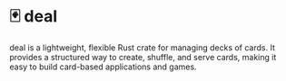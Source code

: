 # 🃏 deal

deal is a lightweight, flexible Rust crate for managing decks of cards. It provides a structured way to create, shuffle, and serve cards, making it easy to build card-based applications and games.
